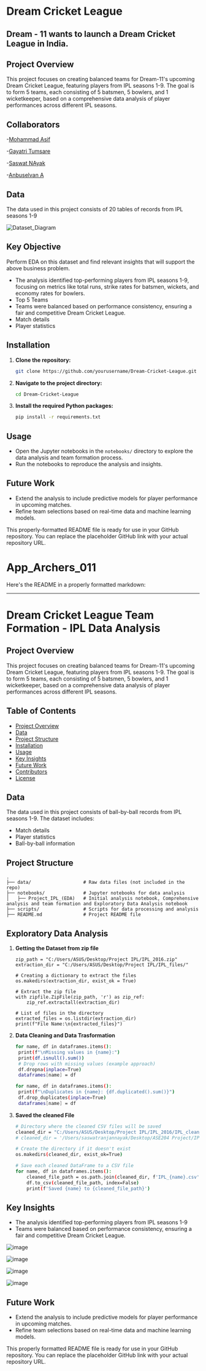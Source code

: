 # Dream Cricket League 
## Dream - 11 wants to launch a Dream Cricket League in India.

## **Project Overview**

This project focuses on creating balanced teams for Dream-11's upcoming Dream Cricket League, featuring players from IPL seasons 1-9. The goal is to form 5 teams, each consisting of 5 batsmen, 5 bowlers, and 1 wicketkeeper, based on a comprehensive data analysis of player performances across different IPL seasons.

## Collaborators
-[Mohammad Asif](https://github.com/mohammadasifa)

-[Gayatri Tumsare](https://github.com/GayatriTumsare)

-[Saswat NAyak](https://github.com/Saswat132002)

-[Anbuselvan A](https://github.com/Anbu-selvan-2001)

## **Data**
The data used in this project consists of 20 tables of records from IPL seasons 1-9 

![Dataset_Diagram](https://github.com/user-attachments/assets/fea52f86-0b84-40f8-8d50-c61f3935d5da)

## Key Objective 
Perform EDA on this dataset and find relevant insights that will support the above business problem.
- The analysis identified top-performing players from IPL seasons 1-9, focusing on metrics like total runs, strike rates for batsmen, wickets, and economy rates for bowlers.
- Top 5 Teams
- Teams were balanced based on performance consistency, ensuring a fair and competitive Dream Cricket League.
- Match details
- Player statistics

## **Installation**
1. **Clone the repository:**
   ```bash
   git clone https://github.com/yourusername/Dream-Cricket-League.git
   ```
2. **Navigate to the project directory:**
   ```bash
   cd Dream-Cricket-League
   ```
3. **Install the required Python packages:**
   ```bash
   pip install -r requirements.txt
   ```

## **Usage**
- Open the Jupyter notebooks in the `notebooks/` directory to explore the data analysis and team formation process.
- Run the notebooks to reproduce the analysis and insights.

## **Future Work**
- Extend the analysis to include predictive models for player performance in upcoming matches.
- Refine team selections based on real-time data and machine learning models.


This properly-formatted README file is ready for use in your GitHub repository. You can replace the placeholder GitHub link with your actual repository URL.
# App_Archers_011
Here's the README in a properly formatted markdown:

---

# **Dream Cricket League Team Formation - IPL Data Analysis**

## **Project Overview**
This project focuses on creating balanced teams for Dream-11's upcoming Dream Cricket League, featuring players from IPL seasons 1-9. The goal is to form 5 teams, each consisting of 5 batsmen, 5 bowlers, and 1 wicketkeeper, based on a comprehensive data analysis of player performances across different IPL seasons.

## **Table of Contents**
- [Project Overview](#project-overview)
- [Data](#data)
- [Project Structure](#project-structure)
- [Installation](#installation)
- [Usage](#usage)
- [Key Insights](#key-insights)
- [Future Work](#future-work)
- [Contributors](#contributors)
- [License](#license)

## **Data**
The data used in this project consists of ball-by-ball records from IPL seasons 1-9. The dataset includes:
- Match details
- Player statistics
- Ball-by-ball information

## **Project Structure**
```plaintext
.
├── data/                   # Raw data files (not included in the repo)
├── notebooks/              # Jupyter notebooks for data analysis
│   ├── Project_IPL_(EDA)   # Initial analysis notebook, Comprehensive analysis and team formation and Exploratory Data Analysis notebook      
├── scripts/                # Scripts for data processing and analysis
├── README.md               # Project README file
```

## **Exploratory Data Analysis**
1. **Getting the Dataset from zip file**
   ```bash# Define the path
   zip_path = "C:/Users/ASUS/Desktop/Project IPL/IPL_2016.zip"
   extraction_dir = "C:/Users/ASUS/Desktop/Project IPL/IPL_files/"
   
   # Creating a dictionary to extract the files
   os.makedirs(extraction_dir, exist_ok = True)
   
   # Extract the zip file
   with zipfile.ZipFile(zip_path, 'r') as zip_ref:
       zip_ref.extractall(extraction_dir)
   
   # List of files in the directory
   extracted_files = os.listdir(extraction_dir)
   print(f"File Name:\n{extracted_files}")
   ```
2. **Data Cleaning and Data Trasformation**
   ```bash
   for name, df in dataframes.items():
    print(f"\nMissing values in {name}:")
    print(df.isnull().sum())
    # Drop rows with missing values (example approach)
    df.dropna(inplace=True)
    dataframes[name] = df

   for name, df in dataframes.items():
    print(f"\nDuplicates in {name}: {df.duplicated().sum()}")
    df.drop_duplicates(inplace=True)
    dataframes[name] = df
   ```
3. **Saved the cleaned File**
   ```bash
   # Directory where the cleaned CSV files will be saved
   cleaned_dir = "C:/Users/ASUS/Desktop/Project IPL/IPL_2016/IPL_clean_files"
   # cleaned_dir = '/Users/saswatranjannayak/Desktop/ASE204 Project/IPL_2016/clean'
   
   # Create the directory if it doesn't exist
   os.makedirs(cleaned_dir, exist_ok=True)
   
   # Save each cleaned DataFrame to a CSV file
   for name, df in dataframes.items():
       cleaned_file_path = os.path.join(cleaned_dir, f'IPL_{name}.csv')
       df.to_csv(cleaned_file_path, index=False)
       print(f'Saved {name} to {cleaned_file_path}')
   ```

## **Key Insights**
- The analysis identified top-performing players from IPL seasons 1-9
- Teams were balanced based on performance consistency, ensuring a fair and competitive Dream Cricket League.

 ![image](https://github.com/user-attachments/assets/a824b77e-7213-400f-b6b1-41e7f0531373)

![image](https://github.com/user-attachments/assets/add97432-1ef1-4432-b698-ec7d7fa04f2c)

![image](https://github.com/user-attachments/assets/a798c522-5127-4f45-8e45-dd3b0c1449f0)

![image](https://github.com/user-attachments/assets/86782dc7-f73d-461d-9c43-54768e6049c7)

## **Future Work**
- Extend the analysis to include predictive models for player performance in upcoming matches.
- Refine team selections based on real-time data and machine learning models.


This properly formatted README file is ready for use in your GitHub repository. You can replace the placeholder GitHub link with your actual repository URL.
